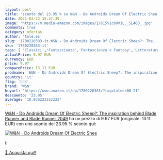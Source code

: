 ```yaml
---
layout: post
title: 'sconto del 23.95 % su W&N - Do Androids Dream Of Electric Shee  '
date: 2021-03-23 18:27:39
image: 'https://m.media-amazon.com/images/I/615V1c00V1L._SL400_.jpg'
comments: true
category: ofertas
author: 'tole.es'
slug: '1780220383-it W&N - Do Androids Dream Of Electric Sheep?: The...'
sku: '1780220383-it'
tags: [ 'Classici','Fantascienza','Fantascienza e Fantasy','Letteratura e narrativa','Libri','w&n', ]
actualPrice: 9.97 EUR
currency: EUR
price: 9.97
comparePrice: 13.11 EUR
prodname: 'W&N - Do Androids Dream Of Electric Sheep?: The inspiration behind Blade Runner and Blade Runner 2049'
country: 'it'
flag: '🇮🇹'
brand: 'W&N'
buyurl: 'https://www.amazon.it/dp/1780220383/?tag=tolees00-21'
descuento: '23.95'
average: '10.936222222222'
---
```


[W&N - Do Androids Dream Of Electric Sheep?: The inspiration behind Blade Runner and Blade Runner 2049](https://www.amazon.it/dp/1780220383/?tag=tolees00-21) ha un prezzo di 9.97 EUR (originale: 13.11 EUR) con uno sconto del 23.95 % sconto qui:

[![W&N - Do Androids Dream Of Electric Shee](https://m.media-amazon.com/images/I/615V1c00V1L._SL400_.jpg)](https://www.amazon.it/dp/1780220383/?tag=tolees00-21)

ℹ️:


[🛒 Acquista qui!!](https://www.amazon.it/dp/1780220383/?tag=tolees00-21)
